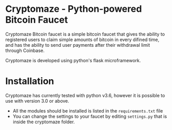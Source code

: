 # Cryptomaze - Python-powered Bitcoin Faucet
Cryptomaze Bitcoin faucet is a simple bitcoin faucet that gives the ability to registered users to claim simple amounts of bitcoin in every difined time, and has the ability to send user payments after their withdrawal limit through Coinbase.

Cryptomaze is developed using python's flask microframework.

# Installation
Cryptomaze has currently tested with python v3.6, however it is possible to use with version 3.0 or above.
- All the modules should be installed is listed in the `requirements.txt` file
- You can change the settings to your faucet by editing `settings.py` that is inside the cryptomaze folder.
